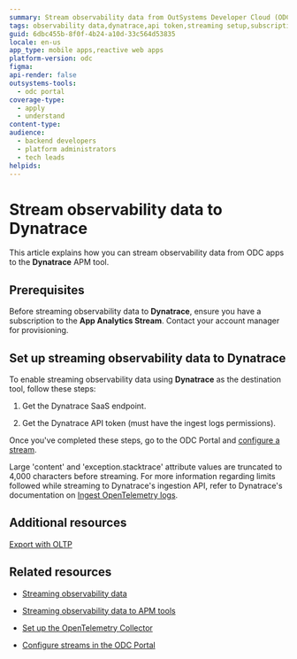 ```yaml
---
summary: Stream observability data from OutSystems Developer Cloud (ODC) apps to Dynatrace with required subscriptions and API tokens.
tags: observability data,dynatrace,api token,streaming setup,subscription
guid: 6dbc455b-8f0f-4b24-a10d-33c564d53835
locale: en-us
app_type: mobile apps,reactive web apps
platform-version: odc
figma: 
api-render: false
outsystems-tools:
  - odc portal
coverage-type:
  - apply
  - understand
content-type: 
audience:
  - backend developers
  - platform administrators
  - tech leads
helpids: 
---
```


# Stream observability data to Dynatrace

This article explains how you can stream observability data from ODC apps to the **Dynatrace** APM tool.

## Prerequisites

Before streaming observability data to **Dynatrace**, ensure you have a subscription to the **App Analytics Stream**. Contact your account manager for provisioning.

## Set up streaming observability data to Dynatrace

To enable streaming observability data using **Dynatrace** as the destination tool, follow these steps:

1. Get the Dynatrace SaaS endpoint.

1. Get the Dynatrace API token (must have the ingest logs permissions).

Once you've completed these steps, go to the ODC Portal and [configure a stream](stream-app-analytics-configure.md). 

<div class="info" markdown="1">

Large 'content' and 'exception.stacktrace' attribute values are truncated to 4,000 characters before streaming. For more information regarding limits followed while streaming to Dynatrace's ingestion API, refer to Dynatrace's documentation on [Ingest OpenTelemetry logs](https://docs.dynatrace.com/docs/extend-dynatrace/opentelemetry/getting-started/logs/ingest#ingestion-limits).

</div>

## Additional resources

[Export with OLTP](https://www.dynatrace.com/support/help/extend-dynatrace/opentelemetry/getting-started/otlp-export)

## Related resources

* [Streaming observability data](stream-app-analytics-overview.md)

* [Streaming observability data to APM tools](stream-app-analytics-apm.md)

* [Set up the OpenTelemetry Collector](stream-app-analytics-opentelemetry.md)

* [Configure streams in the ODC Portal](stream-app-analytics-configure.md)

